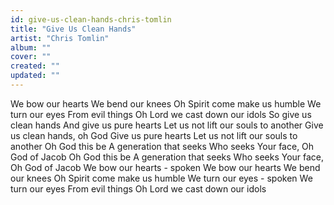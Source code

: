```yaml
---
id: give-us-clean-hands-chris-tomlin
title: "Give Us Clean Hands"
artist: "Chris Tomlin"
album: ""
cover: ""
created: ""
updated: ""
---
```


We bow our hearts
We bend our knees
Oh Spirit come make us humble
We turn our eyes
From evil things
Oh Lord we cast down our idols
So give us clean hands
And give us pure hearts
Let us not lift our souls to another
Give us clean hands, oh God
Give us pure hearts
Let us not lift our souls to another
Oh God this be
A generation that seeks
Who seeks Your face, Oh God of Jacob
Oh God this be
A generation that seeks
Who seeks Your face, Oh God of Jacob
We bow our hearts - spoken
We bow our hearts
We bend our knees
Oh Spirit come make us humble
We turn our eyes - spoken
We turn our eyes
From evil things
Oh Lord we cast down our idols